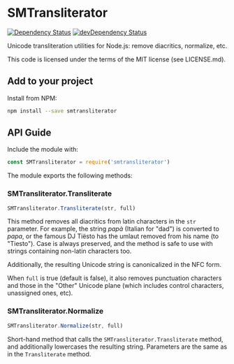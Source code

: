 # SMTransliterator

[![Dependency Status](https://david-dm.org/ItalyPaleAle/SMTransliterator.svg?style=flat)](https://david-dm.org/ItalyPaleAle/SMTransliterator)
[![devDependency Status](https://david-dm.org/ItalyPaleAle/SMTransliterator/dev-status.svg?style=flat)](https://david-dm.org/ItalyPaleAle/SMTransliterator#info=devDependencies)

Unicode transliteration utilities for Node.js: remove diacritics, normalize, etc.

This code is licensed under the terms of the MIT license (see LICENSE.md).

## Add to your project

Install from NPM:

````sh
npm install --save smtransliterator
````

## API Guide

Include the module with:

````js
const SMTransliterator = require('smtransliterator')
````

The module exports the following methods:

### SMTransliterator.Transliterate

````js
SMTransliterator.Transliterate(str, full)
````

This method removes all diacritics from latin characters in the `str` parameter. For example, the string *papà* (Italian for "dad") is converted to *papa*, or the famous DJ Tiësto has the umlaut removed from his name (to "Tiesto"). Case is always preserved, and the method is safe to use with strings containing non-latin characters too. 

Additionally, the resulting Unicode string is canonicalized in the NFC form.

When `full` is true (default is false), it also removes punctuation characters and those in the "Other" Unicode plane (which includes control characters, unassigned ones, etc).

### SMTransliterator.Normalize

````js
SMTransliterator.Normalize(str, full)
````

Short-hand method that calls the `SMTransliterator.Transliterate` method, and additionally lowercases the resulting string. Parameters are the same as in the `Transliterate` method.
